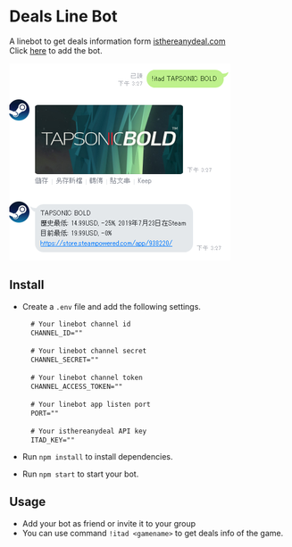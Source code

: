 # Deals Line Bot
A linebot to get deals information form [isthereanydeal.com](https://isthereanydeal.com)  
Click [here](https://line.me/R/ti/p/%40504mcsmm) to add the bot.
  
![preview](preview.png)  
  
## Install
- Create a `.env` file and add the following settings.
  ```
    # Your linebot channel id
    CHANNEL_ID=""

    # Your linebot channel secret
    CHANNEL_SECRET=""

    # Your linebot channel token
    CHANNEL_ACCESS_TOKEN=""

    # Your linebot app listen port
    PORT=""

    # Your isthereanydeal API key
    ITAD_KEY=""
  ```

- Run `npm install` to install dependencies.
- Run `npm start` to start your bot.
  
## Usage
- Add your bot as friend or invite it to your group
- You can use command `!itad <gamename>` to get deals info of the game.

